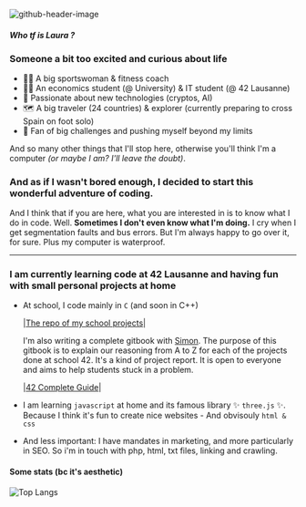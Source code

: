 ![github-header-image](https://user-images.githubusercontent.com/84352348/220209134-3a9f2f38-d93f-4a98-bb44-64bda22c7ada.png)

#### _Who tf is Laura ?_

### Someone a bit too excited and curious about life 

- 🏋🏽 A big sportswoman & fitness coach 
- 👩‍🎓 An economics student (@ University) & IT student (@ 42 Lausanne)
- 🤖 Passionate about new technologies (cryptos, AI)
- 🗺️ A big traveler (24 countries) & explorer (currently preparing to cross Spain on foot solo)
- 🥇 Fan of big challenges and pushing myself beyond my limits 

And so many other things that I'll stop here, otherwise you'll think I'm a computer _(or maybe I am? I'll leave the doubt)_. 



### And as if I wasn't bored enough, I decided to start this wonderful adventure of coding.

And I think that if you are here, what you are interested in is to know what I do in code. Well. **Sometimes I don't even know what I'm doing.** I cry when I get segmentation faults and bus errors. But I'm always happy to go over it, for sure. Plus my computer is waterproof. 

**************************************************************************


### I am currently learning code at 42 Lausanne and having fun with small personal projects at home

- At school, I code mainly in ` C ` (and soon in C++)

     |[The repo of my school projects](https://github.com/thebrisly/42-Cursus-Piscine)|
      
     I'm also writing a complete gitbook with [Simon](https://github.com/Laendrun/). The purpose of this gitbook is to explain our reasoning from A to Z for each of the projects done at school 42. It's a kind of project report. It is open to everyone and aims to help students stuck in a problem.

     |[42 Complete Guide](https://42-cursus.gitbook.io/guide/)|

- I am learning ` javascript ` at home and its famous library ✨ ` three.js ` ✨. Because I think it's fun to create nice websites 
      - And obvisouly ` html & css `
- And less important: I have mandates in marketing, and more particularly in SEO. So i'm in touch with php, html, txt files, linking and crawling.

#### Some stats (bc it's aesthetic)

![Top Langs](https://github-readme-stats.vercel.app/api/top-langs/?username=thebrisly&layout=compact&theme=dark)
